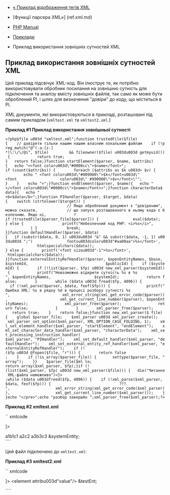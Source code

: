- [« Приклад відображення тегів XML](example.xml-map-tags.md)
- [Функції парсера XML»] (ref.xml.md)

- [PHP Manual](index.md)
- [Приклади](xml.examples.md)
- Приклад використання зовнішніх сутностей XML

## Приклад використання зовнішніх сутностей XML

Цей приклад підсвічує XML-код. Він ілюструє те, як потрібно
використовувати обробник посилання на зовнішню сутність для підключення та
аналізу вмісту зовнішніх файлів, так само як може бути оброблений PI,
і шлях для визначення "довіри" до коду, що міститься в PI.

XML документи, які використовуються в прикладі, розташовані під самим
прикладом (`xmltest.xml` та `xmltest2.xml`.)

**Приклад #1 Приклад використання зовнішньої сутності**

`<?php$file u003d "xmltest.xml";function trustedFile($file){    // довіряти тільки нашим нашим власним локальним файлам    if (!preg_match("@^(-a-[z-] *)\:\/\/@i", $file)         && fileowner($file) u003du003d getmyuid()) {            return true; }   return false;}function startElement($parser, $name, $attribs){   echo "<<font coloru003d\"#0000cc\">$name</font>"; if (count($attribs)) {        foreach ($attribs as $k u003d> $v) {            echo " <font coloru003d\"#009900\">$k</font>u003d\"<font                   coloru003d\" #990000\">$v</font>\""; }    }    echo ">";}function endElement($parser, $name){   echo "</<font coloru003d\"#0000cc\">$name</font>>";}function characterData$ data){   echo "<b>$data</b>";}function PIHandler($parser, $target, $data){    switch (strtolower($target)) |                           // Якщо оброблений документ є "довіреним", можна сказати,             // що запуск розташованого в ньому кода є безпечним. Якщо ні,            ? if (trustedFile($parser_file[$parser])) {               eval($data); } else {                 printf("Небезпечний код PHP: <i>%s</i>",                | }             break; }}function defaultHandler($parser, $data){   if (substr($data, 0, 1) u003du003d "&" && substr($data, -1, 1) u003du003d ";")               fontsu003dcoloru003d"#aa00aa">%s</font>',                htmlspecialchars($data)); } else {        printf('<font sizeu003d"-1">%s</font>',                htmlspecialchars($data)); }}function externalEntityRefHandler($parser, $openEntityNames, $base, $systemId,                                  $publicId) {    if ($systemId) {        if (!list($parser, $fp) u003d new_xml_parser($systemId)) {            printf("Невозможно відкрити сутність %s в %s
", $openEntityNames,                   $systemId);            return false;        }        while ($data u003d fread($fp, 4096)) {            if (!xml_parse($parser, $data, feof($fp))) {                printf("Ошибка XML: %s в рядку %d в процесі розбору сутності %s
",                       xml_error_string(xml_get_error_code($parser)),                       xml_get_current_line_number($parser), $openEntityNames);                xml_parser_free($parser);                return false;            }        }        xml_parser_free($parser);        return true;    }    return false;}function new_xml_parser($ file){    global $parser_file;    $xml_parser u003d xml_parser_create();    xml_parser_set_option($xml_parser, XML_OPTION_CASE_FOLDING, 1);    xml_set_element_handler($xml_parser, "startElement", "endElement");    xml_set_character_data_handler($xml_parser, "characterData");    xml_set_processing_instruction_handler( $xml_parser, "PIHandler");    xml_set_default_handler($xml_parser, "defaultHandler");    xml_set_external_entity_ref_handler($xml_parser, "externalEntityRefHandler");    if (!($fp u003d @fopen($file, "r"))) {        return false ;    }    if (!is_array($parser_file)) {       settype($parser_file, "array");    }}    $parser_file[$ml le; return array($xml_parser, $fp);}if (!(list($xml_parser, $fp) u003d new_xml_parser($file))) {   die("Читання XML-файла неможливо")<}> ;while ($data u003dfreed($fp, 4096)) {    if (!xml_parse($xml_parser, $data, feof($fp))) {                              ???
",                    xml_error_string(xml_get_error_code($xml_parser)),                    xml_get_current_line_number($xml_parser)));    }}echo "</pre>";echo "разбор завершён
";xml_parser_free($xml_parser);?> `

**Приклад #2 xmltest.xml**

`` xmlcode
<?xml versionu003d'1.0'?>
<!DOCTYPE chapter SYSTEM "/just/a/test.dtd" [
<!ENTITY plainEntity "FOO entity">
<!ENTITY systemEntity SYSTEM "xmltest2.xml">
]>
<Chapter>
<TITLE>Title &plainEntity;</TITLE>
<para>
<informaltable>
<tgroup colsu003d"3">
<tbody>
<row><entry>a1</entry><entry morerowsu003d"1">b1</entry><entry>c1</entry></row>
<row><entry>a2</entry><entry>c2</entry></row>
<row><entry>a3</entry><entry>b3</entry><entry>c3</entry></row>
</tbody>
</tgroup>
</informaltable>
</para>
&systemEntity;
<section idu003d"about">
<title>Про цей документ</title>
<para>
<!-- this is a comment -->
<?php echo 'Hi! This is PHP version'. phpversion(); ?>
</para>
</section>
</chapter>
````

Цей файл підключено до `xmltest.xml`:

**Приклад #3 xmltest2.xml**

`` xmlcode
<?xml versionu003d"1.0"?>
<!DOCTYPE foo [
<!ENTITY testEnt "test entity">
]>
<foo>
<element attribu003d"value"/>
&testEnt;
<?php echo "Тут запущений код PHP"; ?>
</foo>
````
